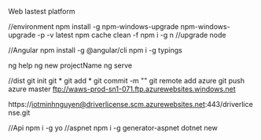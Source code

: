 Web lastest platform

//environment
npm install -g npm-windows-upgrade
npm-windows-upgrade -p -v latest
npm cache clean -f
npm i -g n //upgrade node


//Angular
npm install -g @angular/cli
npm i -g typings

ng help
ng new projectName
ng serve

//dist
git init
git *
git add *
git commit -m "<command>"
git remote add azure <ftpLink>
git push azure master ftp://waws-prod-sn1-071.ftp.azurewebsites.windows.net

https://iotminhnguyen@driverlicense.scm.azurewebsites.net:443/driverlicense.git

//Api
npm i -g yo //aspnet
npm i -g generator-aspnet
dotnet new 